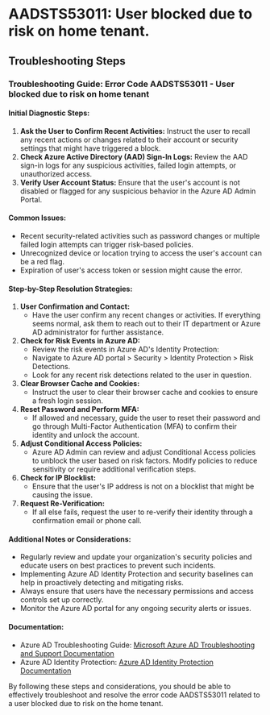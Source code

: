 
# AADSTS53011: User blocked due to risk on home tenant.


## Troubleshooting Steps
### Troubleshooting Guide: Error Code AADSTS53011 - User blocked due to risk on home tenant

#### Initial Diagnostic Steps:
1. **Ask the User to Confirm Recent Activities:** Instruct the user to recall any recent actions or changes related to their account or security settings that might have triggered a block.
2. **Check Azure Active Directory (AAD) Sign-In Logs:** Review the AAD sign-in logs for any suspicious activities, failed login attempts, or unauthorized access.
3. **Verify User Account Status:** Ensure that the user's account is not disabled or flagged for any suspicious behavior in the Azure AD Admin Portal.

#### Common Issues:
- Recent security-related activities such as password changes or multiple failed login attempts can trigger risk-based policies.
- Unrecognized device or location trying to access the user's account can be a red flag.
- Expiration of user's access token or session might cause the error.

#### Step-by-Step Resolution Strategies:
1. **User Confirmation and Contact:**
    - Have the user confirm any recent changes or activities. If everything seems normal, ask them to reach out to their IT department or Azure AD administrator for further assistance.
2. **Check for Risk Events in Azure AD:**
    - Review the risk events in Azure AD's Identity Protection: 
    - Navigate to Azure AD portal > Security > Identity Protection > Risk Detections.
    - Look for any recent risk detections related to the user in question.
3. **Clear Browser Cache and Cookies:**
    - Instruct the user to clear their browser cache and cookies to ensure a fresh login session.
4. **Reset Password and Perform MFA:**
    - If allowed and necessary, guide the user to reset their password and go through Multi-Factor Authentication (MFA) to confirm their identity and unlock the account.
5. **Adjust Conditional Access Policies:**
    - Azure AD Admin can review and adjust Conditional Access policies to unblock the user based on risk factors. Modify policies to reduce sensitivity or require additional verification steps.
6. **Check for IP Blocklist:**
    - Ensure that the user's IP address is not on a blocklist that might be causing the issue.
7. **Request Re-Verification:**
    - If all else fails, request the user to re-verify their identity through a confirmation email or phone call.

#### Additional Notes or Considerations:
- Regularly review and update your organization's security policies and educate users on best practices to prevent such incidents.
- Implementing Azure AD Identity Protection and security baselines can help in proactively detecting and mitigating risks.
- Always ensure that users have the necessary permissions and access controls set up correctly.
- Monitor the Azure AD portal for any ongoing security alerts or issues.

#### Documentation:
- Azure AD Troubleshooting Guide: [Microsoft Azure AD Troubleshooting and Support Documentation](https://docs.microsoft.com/en-us/azure/active-directory/fundamentals/troubleshoot-azure-active-directory) 
- Azure AD Identity Protection: [Azure AD Identity Protection Documentation](https://docs.microsoft.com/en-us/azure/active-directory/identity-protection/)

By following these steps and considerations, you should be able to effectively troubleshoot and resolve the error code AADSTS53011 related to a user blocked due to risk on the home tenant.